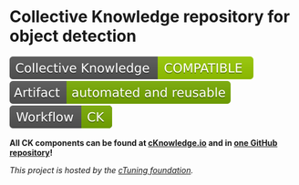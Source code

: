 # Collective Knowledge repository for object detection

[![compatibility](https://github.com/ctuning/ck-guide-images/blob/master/ck-compatible.svg)](https://github.com/ctuning/ck)
[![automation](https://github.com/ctuning/ck-guide-images/blob/master/ck-artifact-automated-and-reusable.svg)](http://cTuning.org/ae)
[![workflow](https://github.com/ctuning/ck-guide-images/blob/master/ck-workflow.svg)](http://cKnowledge.org)

**All CK components can be found at [cKnowledge.io](https://cKnowledge.io) and in [one GitHub repository](https://github.com/ctuning/ck-mlops)!**

*This project is hosted by the [cTuning foundation](https://cTuning.org).*
